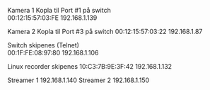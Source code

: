 

Kamera 1  Kopla til Port #1 på switch		
	00:12:15:57:03:FE
	192.168.1.139


Kamera 2  Kopla til Port #3 på switch
	00:12:15:57:03:22
	192.168.1.87


Switch skipenes (Telnet)	
	00:1F:FE:08:97:80
	192.168.1.106


Linux recorder skipenes	
	10:C3:7B:9E:3F:42
	192.168.1.132

Streamer 1 192.168.1.140
Streamer 2 192.168.1.150
